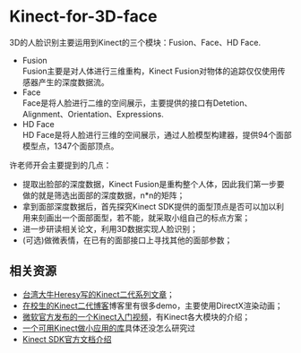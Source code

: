 # Kinect-for-3D-face
3D的人脸识别主要运用到Kinect的三个模块：Fusion、Face、HD Face.<br>
* Fusion<br>
  Fusion主要是对人体进行三维重构，Kinect Fusion对物体的追踪仅仅使用传感器产生的深度数据流。
* Face<br>
  Face是将人脸进行二维的空间展示，主要提供的接口有Detetion、Alignment、Orientation、Expressions.
* HD Face<br>
  HD Face是将人脸进行三维的空间展示，通过人脸模型构建器，提供94个面部模型点，1347个面部顶点。

许老师开会主要提到的几点：
* 提取出脸部的深度数据，Kinect Fusion是重构整个人体，因此我们第一步要做的就是筛选出面部的深度数据，n*n的矩阵；
* 拿到面部深度数据后，首先探究Kinect SDK提供的面型顶点是否可以加以利用来刻画出一个面部面型，若不能，就采取小组自己的标点方案；
* 进一步研读相关论文，利用3D数据实现人脸识别；
* (可选)做微表情，在已有的面部接口上寻找其他的面部参数；

## 相关资源
  * [台湾大牛Heresy写的Kinect二代系列文章](https://kheresy.wordpress.com/kinect-for-windows-v2-cpp-index/ )；
  * [在校生的Kinect二代博客](http://blog.csdn.net/dustpg/article/category/2408183)博客里有很多demo，主要使用DirectX渲染动画；
  * [微软官方发布的一个Kinect入门视频](https://www.microsoftvirtualacademy.com/zh-cn/training-courses/-kinect-for-windows-v2--8743?l=15BQDzV1_4504984382)，有Kinect各大模块的介绍；
  * [一个可用Kinect做小应用的库](http://pterneas.com/)具体还没怎么研究过
  * [Kinect SDK官方文档介绍](https://msdn.microsoft.com/en-us/library/dn782037.aspx)
